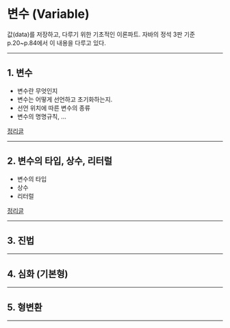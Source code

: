 
# 변수 (Variable)

값(data)를 저장하고, 다루기 위한 기초적인 이론파트.
자바의 정석 3판 기준 p.20~p.84에서 이 내용을 다루고 있다.

---

## 1. 변수
- 변수란 무엇인지
- 변수는 어떻게 선언하고 초기화하는지.
- 선언 위치에 따른 변수의 종류
- 변수의 명명규칙, ...

<a href="https://github.com/ttasjwi/CodeSquad-Cocoa2021/blob/master/Note/Variable/Variable_1.md" target="_blank"> 정리글</a>

---

## 2. 변수의 타입, 상수, 리터럴
- 변수의 타입
- 상수
- 리터럴

<a href="https://github.com/ttasjwi/CodeSquad-Cocoa2021/blob/master/Note/Variable/Variable_2.md" target="_blank"> 정리글</a>

---

## 3. 진법

---

## 4. 심화 (기본형)

---

## 5. 형변환

---